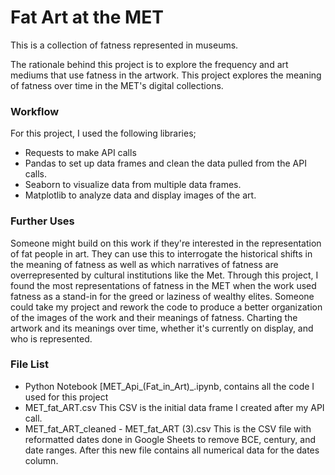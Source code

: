 
# Fat Art at the MET

This is a collection of fatness represented in museums.

The rationale behind this project is to explore the frequency and art mediums that use fatness in the artwork. This project explores the meaning of fatness over time in the MET's digital collections. 

### Workflow

For this project, I used the following libraries; 
- Requests to make API calls
- Pandas to set up data frames and clean the data pulled from the API calls. 
- Seaborn to visualize data from multiple data frames. 
- Matplotlib to analyze data and display images of the art.

### Further Uses 

Someone might build on this work if they're interested in the representation of fat people in art. They can use this to interrogate the historical shifts in the meaning of fatness as well as which narratives of fatness are overrepresented by cultural institutions like the Met. Through this project, I found the most representations of fatness in the MET when the work used fatness as a stand-in for the greed or laziness of wealthy elites. Someone could take my project and rework the code to produce a better organization of the images of the work and their meanings of fatness. Charting the artwork and its meanings over time, whether it's currently on display, and who is represented.      


### File List 

* Python Notebook [MET_Api_(Fat_in_Art)_.ipynb, contains all the code I used for this project 
* MET_fat_ART.csv This CSV is the initial data frame I created after my API call. 
* MET_fat_ART_cleaned - MET_fat_ART (3).csv This is the CSV file with reformatted dates done in Google Sheets to remove BCE, century, and date ranges. After this new file contains all numerical data for the dates column. 
